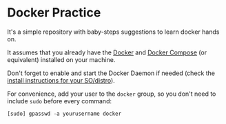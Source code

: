 # Docker Practice

It's a simple repository with baby-steps suggestions to learn docker hands on.

It assumes that you already have the [Docker](https://docs.docker.com/engine/installation/)
and [Docker Compose](https://docs.docker.com/compose/install/) (or equivalent)
installed on your machine.

Don't forget to enable and start the Docker Daemon if needed (check the
[install instructions for your SO/distro](https://docs.docker.com/engine/installation/)).

For convenience, add your user to the `docker` group, so you don't need to include
`sudo` before every command:

```
[sudo] gpasswd -a yourusername docker
```